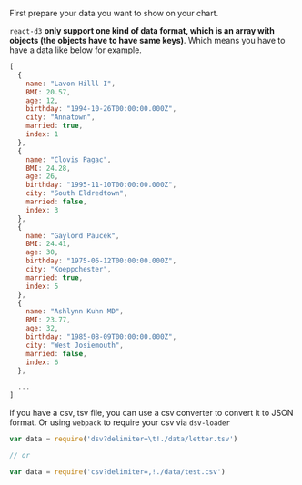 First prepare your data you want to show on your chart.

`react-d3` **only support one kind of data format, which is an array with objects (the objects have to have same keys)**. Which means you have to have a data like below for example.


```js
[
  {
    name: "Lavon Hilll I",
    BMI: 20.57,
    age: 12,
    birthday: "1994-10-26T00:00:00.000Z",
    city: "Annatown",
    married: true,
    index: 1
  },
  {
    name: "Clovis Pagac",
    BMI: 24.28,
    age: 26,
    birthday: "1995-11-10T00:00:00.000Z",
    city: "South Eldredtown",
    married: false,
    index: 3
  },
  {
    name: "Gaylord Paucek",
    BMI: 24.41,
    age: 30,
    birthday: "1975-06-12T00:00:00.000Z",
    city: "Koeppchester",
    married: true,
    index: 5
  },
  {
    name: "Ashlynn Kuhn MD",
    BMI: 23.77,
    age: 32,
    birthday: "1985-08-09T00:00:00.000Z",
    city: "West Josiemouth",
    married: false,
    index: 6
  },

  ...
]
```

if you have a csv, tsv file, you can use a csv converter to convert it to JSON format. Or using `webpack` to require your csv via `dsv-loader`

```js
var data = require('dsv?delimiter=\t!./data/letter.tsv')

// or

var data = require('csv?delimiter=,!./data/test.csv')
```
